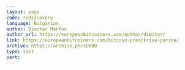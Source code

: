 ```yaml
---
layout: page
code: rediscovery
language: Bulgarian
author: Dimitar Morfov
author_url: https://europeanbitcoiners.com/author/dimitar/
link: https://europeanbitcoiners.com/bitcoin-preotkriva-parite/
archive: https://archive.ph/sUdO0
type: text
part: 
---
```

